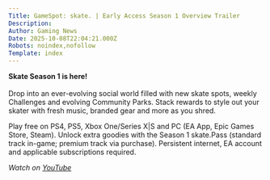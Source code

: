 ```yaml
---
Title: GameSpot: skate. | Early Access Season 1 Overview Trailer
Description: 
Author: Gaming News
Date: 2025-10-08T22:04:21.000Z
Robots: noindex,nofollow
Template: index
---
```

<p><strong>Skate Season 1 is here!</strong><br><br>
Drop into an ever-evolving social world filled with new skate spots, weekly Challenges and evolving Community Parks. Stack rewards to style out your skater with fresh music, branded gear and more as you shred.</p>

<p>Play free on PS4, PS5, Xbox One/Series X|S and PC (EA App, Epic Games Store, Steam). Unlock extra goodies with the Season 1 skate.Pass (standard track in-game; premium track via purchase). Persistent internet, EA account and applicable subscriptions required.</p>

<p><em>Watch on <a href="https://www.youtube.com/watch?v=vPlIYY-g6qo" rel="noopener noreferrer">YouTube</a></em></p>

